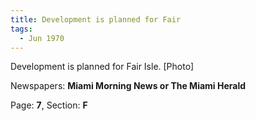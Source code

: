 ```yaml
---  
title: Development is planned for Fair  
tags:  
  - Jun 1970  
---  
```

  
Development is planned for Fair Isle. [Photo]  
  
Newspapers: **Miami Morning News or The Miami Herald**  
  
Page: **7**, Section: **F** 
